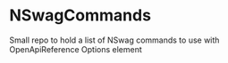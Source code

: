 # NSwagCommands
Small repo to hold a list of NSwag commands to use with OpenApiReference Options element
